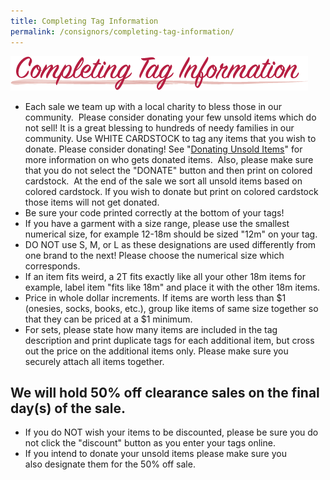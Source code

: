 ```yaml
---
title: Completing Tag Information
permalink: /consignors/completing-tag-information/
---
```


![Completing Tag Information](/img/completing_tag_information1.png "Consignment Shop")

* Each sale we team up with a local charity to bless those in our community.  Please consider donating your few unsold items which do not sell! It is a great blessing to hundreds of needy families in our community. Use WHITE CARDSTOCK to tag any items that you wish to donate. Please consider donating! See "[Donating Unsold Items](/consignors/donating-unsold-items/)" for more information on who gets donated items.  Also, please make sure that you do not select the "DONATE" button and then print on colored cardstock.  At the end of the sale we sort all unsold items based on colored cardstock. If you wish to donate but print on colored cardstock those items will not get donated.
* Be sure your code printed correctly at the bottom of your tags!
* If you have a garment with a size range, please use the smallest numerical size, for example 12-18m should be sized "12m" on your tag.
* DO NOT use S, M, or L as these designations are used differently from one brand to the next! Please choose the numerical size which corresponds.
* If an item fits weird, a 2T fits exactly like all your other 18m items for example, label item "fits like 18m" and place it with the other 18m items.
* Price in whole dollar increments. If items are worth less than $1 (onesies, socks, books, etc.), group like items of same size together so that they can be priced at a $1 minimum.
* For sets, please state how many items are included in the tag description and print duplicate tags for each additional item, but cross out the price on the additional items only. Please make sure you securely attach all items together.

## We will hold 50% off clearance sales on the final day(s) of the sale.

* If you do NOT wish your items to be discounted, please be sure you do not click the "discount" button as you enter your tags online.
* If you intend to donate your unsold items please make sure you also designate them for the 50% off sale.
